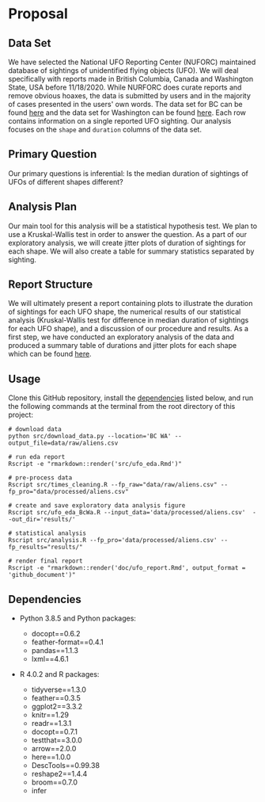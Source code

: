 # Proposal

## Data Set

We have selected the National UFO Reporting Center (NUFORC) maintained database of sightings of unidentified flying objects (UFO). We will deal specifically with reports made in British Columbia, Canada and Washington State, USA before 11/18/2020. While NURFORC does curate reports and remove obvious hoaxes, the data is submitted by users and in the majority of cases presented in the users' own words.  The data set for BC can be found [here](http://www.nuforc.org/webreports/ndxlBC.html) and the data set for Washington can be found [here](http://www.nuforc.org/webreports/ndxlWA.html).  Each row contains information on a single reported UFO sighting.  Our analysis focuses on the `shape` and `duration` columns of the data set.

## Primary Question

Our primary questions is inferential: Is the median duration of sightings of UFOs of different shapes different?

## Analysis Plan

Our main tool for this analysis will be a statistical hypothesis test. We plan to use a Kruskal-Wallis test in order to answer the question. As a part of our exploratory analysis, we will create jitter plots of duration of sightings for each shape. We will also create a table for summary statistics separated by sighting.

## Report Structure

We will ultimately present a report containing plots to illustrate the duration of sightings for each UFO shape, the numerical results of our statistical analysis (Kruskal-Wallis test for difference in median duration of sightings for each UFO shape), and a discussion of our procedure and results.  As a first step, we have conducted an exploratory analysis of the data and produced a summary table of durations and jitter plots for each shape which can be found [here](https://github.com/UBC-MDS/out_of_this_world/blob/main/src/ufo_eda.pdf).

## Usage

Clone this GitHub repository, install the [dependencies](#dependencies) listed below, and run the following
commands at the terminal from the root directory of this project:

```
# download data
python src/download_data.py --location='BC WA' --output_file=data/raw/aliens.csv

# run eda report
Rscript -e "rmarkdown::render('src/ufo_eda.Rmd')"

# pre-process data 
Rscript src/times_cleaning.R --fp_raw="data/raw/aliens.csv" --fp_pro="data/processed/aliens.csv"

# create and save exploratory data analysis figure
Rscript src/ufo_eda_BcWa.R --input_data='data/processed/aliens.csv'  --out_dir='results/'

# statistical analysis
Rscript src/analysis.R --fp_pro='data/processed/aliens.csv' --fp_results="results/"

# render final report
Rscript -e "rmarkdown::render('doc/ufo_report.Rmd', output_format = 'github_document')"

```

## Dependencies

- Python 3.8.5 and Python packages:

  - docopt==0.6.2
  - feather-format==0.4.1
  - pandas==1.1.3
  - lxml==4.6.1
  
- R 4.0.2 and R packages:
  - tidyverse==1.3.0
  - feather==0.3.5
  - ggplot2==3.3.2
  - knitr==1.29
  - readr==1.3.1
  - docopt==0.7.1
  - testthat==3.0.0
  - arrow==2.0.0
  - here==1.0.0
  - DescTools==0.99.38
  - reshape2==1.4.4
  - broom==0.7.0
  - infer
  

